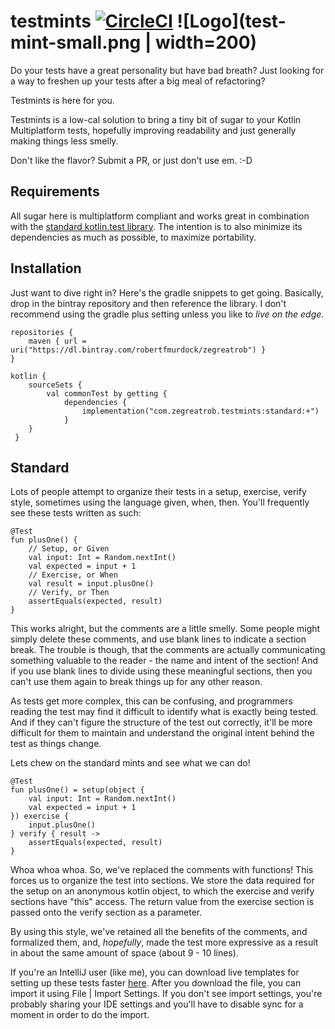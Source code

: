 # testmints [![CircleCI](https://circleci.com/gh/robertfmurdock/testmints.svg?style=svg)](https://circleci.com/gh/robertfmurdock/testmints) ![Logo](test-mint-small.png | width=200)

Do your tests have a great personality but have bad breath? Just looking for a way to freshen up your tests after a big meal of refactoring?

Testmints is here for you.

Testmints is a low-cal solution to bring a tiny bit of sugar to your Kotlin Multiplatform tests, hopefully improving readability and just generally making things less smelly.

Don't like the flavor? Submit a PR, or just don't use em. :-D

## Requirements

All sugar here is multiplatform compliant and works great in combination with the [standard kotlin.test library](https://kotlinlang.org/api/latest/kotlin.test/index.html). The intention is to also minimize its dependencies as much as possible, to maximize portability.

## Installation
Just want to dive right in? Here's the gradle snippets to get going. Basically, drop in the bintray repository and then reference the library. I don't recommend using the gradle plus setting unless you like to *live on the edge*.

    repositories {
        maven { url = uri("https://dl.bintray.com/robertfmurdock/zegreatrob") }
    }
    
    kotlin {
        sourceSets {
            val commonTest by getting {
                dependencies {
                    implementation("com.zegreatrob.testmints:standard:+")
                }
        }
     }


## Standard

Lots of people attempt to organize their tests in a setup, exercise, verify style, sometimes using the language given, when, then. You'll frequently see these tests written as such:

    @Test
    fun plusOne() {
        // Setup, or Given
        val input: Int = Random.nextInt()
        val expected = input + 1
        // Exercise, or When
        val result = input.plusOne()
        // Verify, or Then
        assertEquals(expected, result)
    }

This works alright, but the comments are a little smelly. Some people might simply delete these comments, and use blank lines to indicate a section break. The trouble is though, that the comments are actually communicating something valuable to the reader - the name and intent of the section! And if you use blank lines to divide using these meaningful sections, then you can't use them again to break things up for any other reason.

As tests get more complex, this can be confusing, and programmers reading the test may find it difficult to identify what is exactly being tested. And if they can't figure the structure of the test out correctly, it'll be more difficult for them to maintain and understand the original intent behind the test as things change.

Lets chew on the standard mints and see what we can do!

    @Test
    fun plusOne() = setup(object {
        val input: Int = Random.nextInt()
        val expected = input + 1
    }) exercise {
        input.plusOne()
    } verify { result ->
        assertEquals(expected, result)
    }

Whoa whoa whoa. So, we've replaced the comments with functions! This forces us to organize the test into sections. We store the data required for the setup on an anonymous kotlin object, to which the exercise and verify sections have "this" access. The return value from the exercise section is passed onto the verify section as a parameter.

By using this style, we've retained all the benefits of the comments, and formalized them, and, *hopefully*, made the test more expressive as a result in about the same amount of space (about 9 - 10 lines).

If you're an IntelliJ user (like me), you can download live templates for setting up these tests faster [here](https://github.com/robertfmurdock/testmints/raw/master/live-templates.zip).
After you download the file, you can import it using File | Import Settings. If you don't see import settings, you're probably sharing your IDE settings and you'll have to disable sync for a moment in order to do the import. 